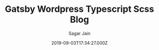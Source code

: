 ---
title: Gatsby Wordpress Typescript Scss Blog
github: https://github.com/sagar7993/gatsby-wordpress-typescript-scss-blog
demo: https://gatsby-wordpress-typescript-scss-blog.netlify.app/
author: Sagar Jain
ssg:
  - Gatsby
cms:
  - Wordpress
date: 2019-09-03T17:34:27.000Z
description: Gatsby Wordpress Typescript Blog Boilerplate
draft: true
publish_date: '2019-09-03T17:34:27Z'
update_date: '2022-08-08T14:43:59Z'
github_star: 52
github_fork: 21
---